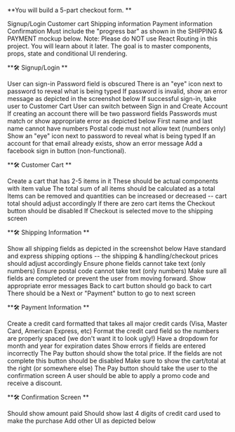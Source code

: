 **You will build a 5-part checkout form. 
**

Signup/Login
Customer cart
Shipping information
Payment information
Confirmation
Must include the "progress bar" as shown in the SHIPPING & PAYMENT mockup below.
Note: Please do NOT use React Routing in this project. You will learn about it later. The goal is to master components, props, state and conditional UI rendering.



**🛠 Signup/Login
**

User can sign-in
Password field is obscured
There is an "eye" icon next to password to reveal what is being typed
If password is invalid, show an error message as depicted in the screenshot below
If successful sign-in, take user to Customer Cart
User can switch between Sign in and Create Account
If creating an account there will be two password fields
Passwords must match or show appropriate error as depicted below
First name and last name cannot have numbers
Postal code must not allow text (numbers only)
Show an "eye" icon next to password to reveal what is being typed
If an account for that email already exists, show an error message
Add a facebook sign in button (non-functional).

**🛠 Customer Cart
**

Create a cart that has 2-5 items in it
These should be actual components with item value
The total sum of all items should be calculated as a total
Items can be removed and quantities can be increased or decreased -- cart total should adjust accordingly
If there are zero cart items the Checkout button should be disabled
If Checkout is selected move to the shipping screen

**🛠 Shipping Information
**

Show all shipping fields as depicted in the screenshot below
Have standard and express shipping options -- the shipping & handling/checkout prices should adjust accordingly
Ensure phone fields cannot take text (only numbers)
Ensure postal code cannot take text (only numbers)
Make sure all fields are completed or prevent the user from moving forward. Show appropriate error messages
Back to cart button should go back to cart
There should be a Next or "Payment" button to go to next screen

**🛠 Payment Information
**

Create a credit card formatted that takes all major credit cards (Visa, Master Card, American Express, etc)
Format the credit card field so the numbers are properly spaced (we don't want it to look ugly!)
Have a dropdown for month and year for expiration dates
Show errors if fields are entered incorrectly
The Pay button should show the total price. If the fields are not complete this button should be disabled
Make sure to show the cart/total at the right (or somewhere else)
The Pay button should take the user to the confirmation screen
A user should be able to apply a promo code and receive a discount.

**🛠 Confirmation Screen
**

Should show amount paid
Should show last 4 digits of credit card used to make the purchase
Add other UI as depicted below
